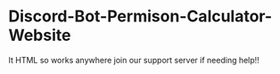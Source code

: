 # Discord-Bot-Permison-Calculator-Website



It HTML so works anywhere join our support server if needing help!!

